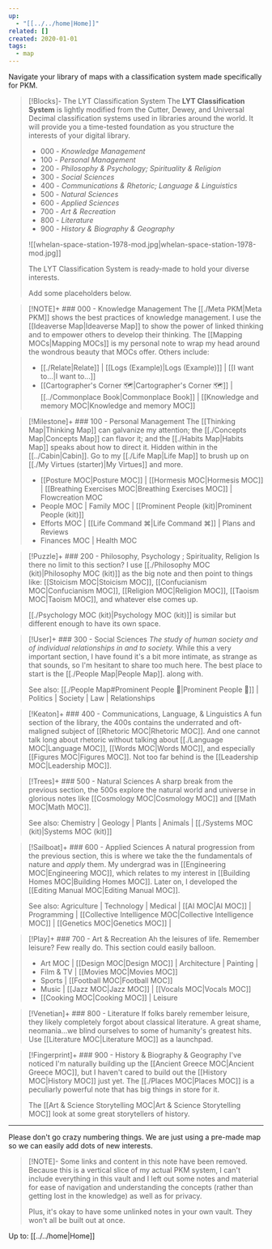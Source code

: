 ```yaml
---
up:
  - "[[../../home|Home]]"
related: []
created: 2020-01-01
tags:
  - map
---
```

Navigate your library of maps with a classification system made specifically for PKM. 

> [!Blocks]- The LYT Classification System
> The **LYT Classification System** is lightly modified from the Cutter, Dewey, and Universal Decimal classification systems used in libraries around the world. It will provide you a time-tested foundation as you structure the interests of your digital library.
> - 000 - *Knowledge Management*
> - 100  - *Personal Management*
> - 200 - *Philosophy & Psychology; Spirituality & Religion*
> - 300 - *Social Sciences*
> - 400 - *Communications & Rhetoric; Language & Linguistics*
> - 500 - *Natural Sciences*
> - 600 - *Applied Sciences*
> - 700 - *Art & Recreation*
> - 800 - *Literature*
> - 900 - *History & Biography & Geography*
> 
> ![[whelan-space-station-1978-mod.jpg|whelan-space-station-1978-mod.jpg]]
> 
> The LYT Classification System is ready-made to hold your diverse interests. 
> 
> Add some placeholders below. 

> [!NOTE]+ ### 000 - Knowledge Management
> The [[./Meta PKM|Meta PKM]] shows the best practices of knowledge management. I use the [[Ideaverse Map|Ideaverse Map]] to show the power of linked thinking and to empower others to develop their thinking. The [[Mapping MOCs|Mapping MOCs]] is my personal note to wrap my head around the wondrous beauty that MOCs offer. Others include:
> 
> - [[./Relate|Relate]] | [[Logs (Example)|Logs (Example)]] |  [[I want to...|I want to...]]
> - [[Cartographer's Corner 🗺|Cartographer's Corner 🗺]] | [[../Commonplace Book|Commonplace Book]] |  [[Knowledge and memory MOC|Knowledge and memory MOC]]

> [!Milestone]+ ### 100 - Personal Management
> The [[Thinking Map|Thinking Map]] can galvanize my attention; the [[./Concepts Map|Concepts Map]] can flavor it; and the [[./Habits Map|Habits Map]] speaks about how to direct it. Hidden within in the [[../Cabin|Cabin]]. Go to my [[./Life Map|Life Map]] to brush up on [[./My Virtues (starter)|My Virtues]] and more.
> 
> - [[Posture MOC|Posture MOC]] | [[Hormesis MOC|Hormesis MOC]] | [[Breathing Exercises MOC|Breathing Exercises MOC]] | Flowcreation MOC
> - People MOC | Family MOC | [[Prominent People (kit)|Prominent People (kit)]]
> - Efforts MOC | [[Life Command ⌘|Life Command ⌘]] | Plans and Reviews
> - Finances MOC | Health MOC

> [!Puzzle]+ ### 200 - Philosophy, Psychology ; Spirituality, Religion
> Is there no limit to this section? I use [[./Philosophy MOC (kit)|Philosophy MOC (kit)]] as the big note and then point to things like: [[Stoicism MOC|Stoicism MOC]], [[Confucianism MOC|Confucianism MOC]], [[Religion MOC|Religion MOC]], [[Taoism MOC|Taoism MOC]], and whatever else comes up.
> 
> [[./Psychology MOC (kit)|Psychology MOC (kit)]] is similar but different enough to have its own space.

> [!User]+ ### 300 - Social Sciences
> *The study of human society and of individual relationships in and to society.*
> While this a very important section, I have found it's a bit more intimate, as strange as that sounds, so I'm hesitant to share too much here. The best place to start is the [[./People Map|People Map]]. along with.
> 
> See also: [[./People Map#Prominent People 🌋|Prominent People 🌋]] | Politics | Society | Law | Relationships

> [!Keaton]+ ### 400 - Communications, Language, & Linguistics
> A fun section of the library, the 400s contains the underrated and oft-maligned subject of [[Rhetoric MOC|Rhetoric MOC]]. And one cannot talk long about rhetoric without talking about [[./Language MOC|Language MOC]], [[Words MOC|Words MOC]], and especially [[Figures MOC|Figures MOC]]. Not too far behind is the [[Leadership MOC|Leadership MOC]].

> [!Trees]+ ### 500 - Natural Sciences
> A sharp break from the previous section, the 500s explore the natural world and universe in glorious notes like [[Cosmology MOC|Cosmology MOC]] and [[Math MOC|Math MOC]]. 
> 
> See also: Chemistry | Geology | Plants | Animals | [[./Systems MOC (kit)|Systems MOC (kit)]]

> [!Sailboat]+ ### 600 - Applied Sciences
> A natural progression from the previous section, this is where we take the the fundamentals of nature and *apply* them. My undergrad was in [[Engineering MOC|Engineering MOC]], which relates to my interest in [[Building Homes MOC|Building Homes MOC]]. Later on, I developed the [[Editing Manual MOC|Editing Manual MOC]].
> 
> See also: Agriculture | Technology | Medical | [[AI MOC|AI MOC]] | Programming | [[Collective Intelligence MOC|Collective Intelligence MOC]] | [[Genetics MOC|Genetics MOC]] | 

> [!Play]+ ### 700 - Art & Recreation
> Ah the leisures of life. Remember leisure? Few really do. This section could easily balloon. 
> 
> - Art MOC | [[Design MOC|Design MOC]] | Architecture | Painting | 
> - Film & TV | [[Movies MOC|Movies MOC]] 
> - Sports | [[Football MOC|Football MOC]] 
> - Music | [[Jazz MOC|Jazz MOC]] | [[Vocals MOC|Vocals MOC]] 
> - [[Cooking MOC|Cooking MOC]] | Leisure 

> [!Venetian]+ ### 800 - Literature
> If folks barely remember leisure, they likely completely forgot about classical literature. A great shame, neomania...we blind ourselves to some of humanity's greatest hits. Use [[Literature MOC|Literature MOC]] as a launchpad.

> [!Fingerprint]+ ### 900 - History & Biography & Geography
> I've noticed I'm naturally building up the [[Ancient Greece MOC|Ancient Greece MOC]], but I haven't cared to build out the [[History MOC|History MOC]] just yet. The [[./Places MOC|Places MOC]] is a peculiarly powerful note that has big things in store for it.
> 
> The [[Art & Science Storytelling MOC|Art & Science Storytelling MOC]] look at some great storytellers of history. 

---

Please don't go crazy numbering things. We are just using a pre-made map so we can easily add dots of new interests. 

> [!NOTE]- Some links and content in this note have been removed.
> Because this is a vertical slice of my actual PKM system, I can't include everything in this vault and I left out some notes and material for ease of navigation and understanding the concepts (rather than getting lost in the knowledge) as well as for privacy. 
>  
> Plus, it's okay to have some unlinked notes in your own vault. They won't all be built out at once.

Up to: [[../../home|Home]]